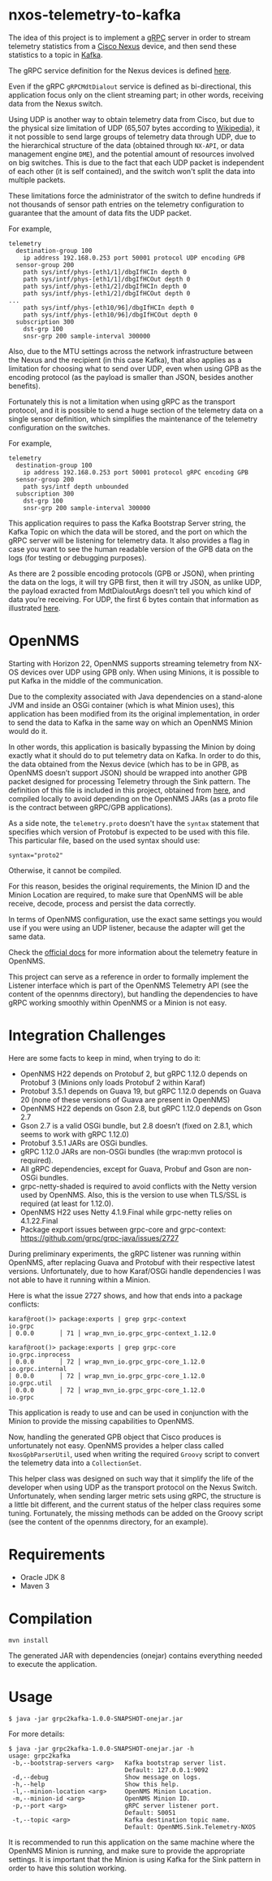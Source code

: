 # nxos-telemetry-to-kafka

The idea of this project is to implement a [gRPC](https://grpc.io/) server in order to stream telemetry statistics from a [Cisco Nexus](https://www.cisco.com/go/nexus) device, and then send these statistics to a topic in [Kafka](http://kafka.apache.org/).

The gRPC service definition for the Nexus devices is defined [here](https://github.com/CiscoDevNet/nx-telemetry-proto).

Even if the gRPC `gRPCMdtDialout` service is defined as bi-directional, this application focus only on the client streaming part; in other words, receiving data from the Nexus switch.

Using UDP is another way to obtain telemetry data from Cisco, but due to the physical size limitation of UDP (65,507 bytes according to [Wikipedia](https://en.wikipedia.org/wiki/User_Datagram_Protocol)), it it not possible to send large groups of telemetry data through UDP, due to the hierarchical structure of the data (obtained through `NX-API`, or data management engine `DME`), and the potential amount of resources involved on big switches. This is due to the fact that each UDP packet is independent of each other (it is self contained), and the switch won't split the data into multiple packets.

These limitations force the administrator of the switch to define hundreds if not thousands of sensor path entries on the telemetry configuration to guarantee that the amount of data fits the UDP packet.

For example,

```
telemetry
  destination-group 100
    ip address 192.168.0.253 port 50001 protocol UDP encoding GPB
  sensor-group 200
    path sys/intf/phys-[eth1/1]/dbgIfHCIn depth 0
    path sys/intf/phys-[eth1/1]/dbgIfHCOut depth 0
    path sys/intf/phys-[eth1/2]/dbgIfHCIn depth 0
    path sys/intf/phys-[eth1/2]/dbgIfHCOut depth 0
...
    path sys/intf/phys-[eth10/96]/dbgIfHCIn depth 0
    path sys/intf/phys-[eth10/96]/dbgIfHCOut depth 0
  subscription 300
    dst-grp 100
    snsr-grp 200 sample-interval 300000
```

Also, due to the MTU settings across the network infrastructure between the Nexus and the recipient (in this case Kafka), that also applies as a limitation for choosing what to send over UDP, even when using GPB as the encoding protocol (as the payload is smaller than JSON, besides another benefits).

Fortunately this is not a limitation when using gRPC as the transport protocol, and it is possible to send a huge section of the telemetry data on a single sensor definition, which simplifies the maintenance of the telemetry configuration on the switches.

For example,

```
telemetry
  destination-group 100
    ip address 192.168.0.253 port 50001 protocol gRPC encoding GPB
  sensor-group 200
    path sys/intf depth unbounded
  subscription 300
    dst-grp 100
    snsr-grp 200 sample-interval 300000
```

This application requires to pass the Kafka Bootstrap Server string, the Kafka Topic on which the data will be stored, and the port on which the gRPC server will be listening for telemetry data. It also provides a flag in case you want to see the human readable version of the GPB data on the logs (for testing or debugging purposes).

As there are 2 possible encoding protocols (GPB or JSON), when printing the data on the logs, it will try GPB first, then it will try JSON, as unlike UDP, the payload exracted from MdtDialoutArgs doesn’t tell you which kind of data you’re receiving. For UDP, the first 6 bytes contain that information as illustrated [here](https://www.cisco.com/c/en/us/td/docs/switches/datacenter/nexus9000/sw/7-x/programmability/guide/b_Cisco_Nexus_9000_Series_NX-OS_Programmability_Guide_7x/b_Cisco_Nexus_9000_Series_NX-OS_Programmability_Guide_7x_chapter_011000.html).

# OpenNMS

Starting with Horizon 22, OpenNMS supports streaming telemetry from NX-OS devices over UDP using GPB only. When using Minions, it is possible to put Kafka in the middle of the communication.

Due to the complexity associated with Java dependencies on a stand-alone JVM and inside an OSGi container (which is what Minion uses), this application has been modified from its the original implementation, in order to send the data to Kafka in the same way on which an OpenNMS Minion would do it.

In other words, this application is basically bypassing the Minion by doing exactly what it should do to put telemetry data on Kafka. In order to do this, the data obtained from the Nexus device (which has to be in GPB, as OpenNMS doesn’t support JSON) should be wrapped into another GPB packet designed for processing Telemetry through the Sink pattern. The definition of this file is included in this project, obtained from [here](https://github.com/OpenNMS/opennms/blob/master/features/telemetry/common/src/main/resources/telemetry.proto), and compiled locally to avoid depending on the OpenNMS JARs (as a proto file is the contract between gRPC/GPB applications).

As a side note, the `telemetry.proto` doesn't have the `syntax` statement that specifies which version of Protobuf is expected to be used with this file. This particular file, based on the used syntax should use:

```
syntax="proto2"
```

Otherwise, it cannot be compiled.

For this reason, besides the original requirements, the Minion ID and the Minion Location are required, to make sure that OpenNMS will be able receive, decode, process and persist the data correctly.

In terms of OpenNMS configuration, use the exact same settings you would use if you were using an UDP listener, because the adapter will get the same data.

Check the [official docs](http://docs.opennms.org/opennms/releases/22.0.0/guide-admin/guide-admin.html#_cisco_nx_os_telemetry) for more information about the telemetry feature in OpenNMS.

This project can serve as a reference in order to formally implement the Listener interface which is part of the OpenNMS Telemetry API (see the content of the opennms directory), but handling the dependencies to have gRPC working smoothly within OpenNMS or a Minion is not easy.

# Integration Challenges

Here are some facts to keep in mind, when trying to do it:

* OpenNMS H22 depends on Protobuf 2, but gRPC 1.12.0 depends on Protobuf 3 (Minions only loads Protobuf 2 within Karaf)
* Protobuf 3.5.1 depends on Guava 19, but gRPC 1.12.0 depends on Guava 20 (none of these versions of Guava are present in OpenNMS)
* OpenNMS H22 depends on Gson 2.8, but gRPC 1.12.0 depends on Gson 2.7
* Gson 2.7 is a valid OSGi bundle, but 2.8 doesn’t (fixed on 2.8.1, which seems to work with gRPC 1.12.0)
* Protobuf 3.5.1 JARs are OSGi bundles.
* gRPC 1.12.0 JARs are non-OSGi bundles (the wrap:mvn protocol is required).
* All gRPC dependencies, except for Guava, Probuf and Gson are non-OSGi bundles.
* grpc-netty-shaded is required to avoid conflicts with the Netty version used by OpenNMS. Also, this is the version to use when TLS/SSL is required (at least for 1.12.0).
* OpenNMS H22 uses Netty 4.1.9.Final while grpc-netty relies on 4.1.22.Final
* Package export issues between grpc-core and grpc-context: https://github.com/grpc/grpc-java/issues/2727

During preliminary experiments, the gRPC listener was running within OpenNMS, after replacing Guava and Protobuf with their respective latest versions. Unfortunately, due to how Karaf/OSGi handle dependencies I was not able to have it running within a Minion.

Here is what the issue 2727 shows, and how that ends into a package conflicts:

```
karaf@root()> package:exports | grep grpc-context
io.grpc                                                                            │ 0.0.0       │ 71 │ wrap_mvn_io.grpc_grpc-context_1.12.0

karaf@root()> package:exports | grep grpc-core
io.grpc.inprocess                                                                  │ 0.0.0       │ 72 │ wrap_mvn_io.grpc_grpc-core_1.12.0
io.grpc.internal                                                                   │ 0.0.0       │ 72 │ wrap_mvn_io.grpc_grpc-core_1.12.0
io.grpc.util                                                                       │ 0.0.0       │ 72 │ wrap_mvn_io.grpc_grpc-core_1.12.0
io.grpc
```

This application is ready to use and can be used in conjunction with the Minion to provide the missing capabilities to OpenNMS.

Now, handling the generated GPB object that Cisco produces is unfortunately not easy. OpenNMS provides a helper class called `NxosGpbParserUtil`, used when writing the required `Groovy` script to convert the telemetry data into a `CollectionSet`.

This helper class was designed on such way that it simplify the life of the developer when using UDP as the transport protocol on the Nexus Switch. Unfortunately, when sending larger metric sets using gRPC, the structure is a little bit different, and the current status of the helper class requires some tuning. Fortunately, the missing methods can be added on the Groovy script (see the content of the opennms directory, for an example).

# Requirements

* Oracle JDK 8
* Maven 3

# Compilation

```SHELL
mvn install
```

The generated JAR with dependencies (onejar) contains everything needed to execute the application.

# Usage

```SHELL
$ java -jar grpc2kafka-1.0.0-SNAPSHOT-onejar.jar
```

For more details:

```SHELL
$ java -jar grpc2kafka-1.0.0-SNAPSHOT-onejar.jar -h
usage: grpc2kafka
 -b,--bootstrap-servers <arg>   Kafka bootstrap server list.
                                Default: 127.0.0.1:9092
 -d,--debug                     Show message on logs.
 -h,--help                      Show this help.
 -l,--minion-location <arg>     OpenNMS Minion Location.
 -m,--minion-id <arg>           OpenNMS Minion ID.
 -p,--port <arg>                gRPC server listener port.
                                Default: 50051
 -t,--topic <arg>               Kafka destination topic name.
                                Default: OpenNMS.Sink.Telemetry-NXOS
```

It is recommended to run this application on the same machine where the OpenNMS Minion is running, and make sure to provide the appropriate settings. It is important that the Minion is using Kafka for the Sink pattern in order to have this solution working.
